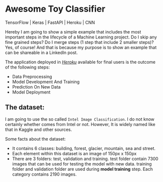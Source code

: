 # Awesome Toy Classifier

TensorFlow | Keras | FastAPI | Heroku | CNN

Hereby I am going to show a simple example that includes the most important steps in the lifecycle of a Machine Learning project. Do I skip any fine grained steps? Do I merge steps (1 step that include 2 smaller steps)? Yes, of course! And that is because my purpose is to show an example that can be shareable in a LinkedIn post. 

The application deployed in *[Heroku](https://awesome-classifier.herokuapp.com/)* available for final users is the outcome of the following steps:

- Data Preprocessing
- Model Development And Training
- Prediction On New Data
- Model Deployment



## The dataset: 

I am going to use the so called `Intel Image Classification`. I do not know certainly whether comes from Intel or not. However, It is widely named like that in Kaggle and other sources.  

Some facts about the dataset:

- It contains 6 classes: building, forest, glacier, mountain, sea and street.
- Each element within this dataset is an image of 150px x 150px
- There are 3 folders: test, validation and training. test folder contain 7300 images that can be used for testing the model with new data. training folder and validation folder are used during **model training** step. Each category contains 2190 images.
